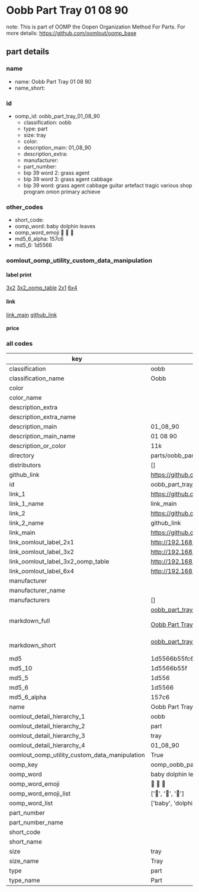 # Oobb Part Tray 01 08 90  

note: This is part of OOMP the Oopen Organization Method For Parts. For more details: https://github.com/oomlout/oomp_base

##  part details





### name
* name: Oobb Part Tray 01 08 90
* name_short: 
### id
* oomp_id: oobb_part_tray_01_08_90
  * classification: oobb
  * type: part
  * size: tray
  * color: 
  * description_main: 01_08_90
  * description_extra: 
  * manufacturer: 
  * part_number: 
  * bip 39 word 2: grass agent
  * bip 39 word 3: grass agent cabbage
  * bip 39 word: grass agent cabbage guitar artefact tragic various shop program onion primary achieve

### other_codes
* short_code: 
* oomp_word: baby dolphin leaves
* oomp_word_emoji :baby: :dolphin: :leaves:
* md5_6_alpha: 157c6
* md5_6: 1d5566






### oomlout_oomp_utility_custom_data_manipulation
#### label print
[3x2](http://192.168.1.245:1112/?label=oomp%20157c6)
[3x2_oomp_table](http://192.168.1.107:1112/?label=oomp%20157c6)
[2x1](http://192.168.1.242:1112/?label=oomp%20157c6)
[6x4](http://192.168.1.55:1112/?label=oomp%20157c6)    

#### link

[link_main](https://github.com/oomlout/oomlout_oomp_current_version_messy/tree/main/parts/oobb_part_tray_01_08_90) [github_link](https://github.com/oomlout/oomlout_oomp_part_src/tree/main/parts/oobb_part_tray_01_08_90)                             

#### price







### all codes 
| key | value |  
| --- | --- |  
| classification | oobb |  
| classification_name | Oobb |  
| color |  |  
| color_name |  |  
| description_extra |  |  
| description_extra_name |  |  
| description_main | 01_08_90 |  
| description_main_name | 01 08 90 |  
| description_or_color | 11k |  
| directory | parts/oobb_part_tray_01_08_90 |  
| distributors | [] |  
| github_link | https://github.com/oomlout/oomlout_oomp_part_src/tree/main/parts/oobb_part_tray_01_08_90 |  
| id | oobb_part_tray_01_08_90 |  
| link_1 | https://github.com/oomlout/oomlout_oomp_current_version_messy/tree/main/parts/oobb_part_tray_01_08_90 |  
| link_1_name | link_main |  
| link_2 | https://github.com/oomlout/oomlout_oomp_part_src/tree/main/parts/oobb_part_tray_01_08_90 |  
| link_2_name | github_link |  
| link_main | https://github.com/oomlout/oomlout_oomp_current_version_messy/tree/main/parts/oobb_part_tray_01_08_90 |  
| link_oomlout_label_2x1 | http://192.168.1.242:1112/?label=oomp%20157c6 |  
| link_oomlout_label_3x2 | http://192.168.1.245:1112/?label=oomp%20157c6 |  
| link_oomlout_label_3x2_oomp_table | http://192.168.1.107:1112/?label=oomp%20157c6 |  
| link_oomlout_label_6x4 | http://192.168.1.55:1112/?label=oomp%20157c6 |  
| manufacturer |  |  
| manufacturer_name |  |  
| manufacturers | [] |  
| markdown_full | [oobb_part_tray_01_08_90](https://github.com/oomlout/oomlout_oomp_current_version_messy/tree/main/parts/oobb_part_tray_01_08_90)<br>[](https://github.com/oomlout/oomlout_oomp_current_version_messy/tree/main/parts/oobb_part_tray_01_08_90)<br>[Oobb Part Tray 01 08 90](https://github.com/oomlout/oomlout_oomp_current_version_messy/tree/main/parts/oobb_part_tray_01_08_90)<br><br> |  
| markdown_short | [oobb_part_tray_01_08_90](https://github.com/oomlout/oomlout_oomp_current_version_messy/tree/main/parts/oobb_part_tray_01_08_90)<br><br> |  
| md5 | 1d5566b55fc6be339b86767c3f413b2f |  
| md5_10 | 1d5566b55f |  
| md5_5 | 1d556 |  
| md5_6 | 1d5566 |  
| md5_6_alpha | 157c6 |  
| name | Oobb Part Tray 01 08 90 |  
| oomlout_detail_hierarchy_1 | oobb |  
| oomlout_detail_hierarchy_2 | part |  
| oomlout_detail_hierarchy_3 | tray |  
| oomlout_detail_hierarchy_4 | 01_08_90 |  
| oomlout_oomp_utility_custom_data_manipulation | True |  
| oomp_key | oomp_oobb_part_tray_01_08_90 |  
| oomp_word | baby dolphin leaves |  
| oomp_word_emoji | :baby: :dolphin: :leaves: |  
| oomp_word_emoji_list | [':baby:', ':dolphin:', ':leaves:'] |  
| oomp_word_list | ['baby', 'dolphin', 'leaves'] |  
| part_number |  |  
| part_number_name |  |  
| short_code |  |  
| short_name |  |  
| size | tray |  
| size_name | Tray |  
| type | part |  
| type_name | Part |  
